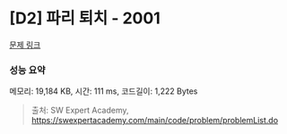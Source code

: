 # [D2] 파리 퇴치 - 2001 

[문제 링크](https://swexpertacademy.com/main/code/problem/problemDetail.do?contestProbId=AV5PzOCKAigDFAUq) 

### 성능 요약

메모리: 19,184 KB, 시간: 111 ms, 코드길이: 1,222 Bytes



> 출처: SW Expert Academy, https://swexpertacademy.com/main/code/problem/problemList.do